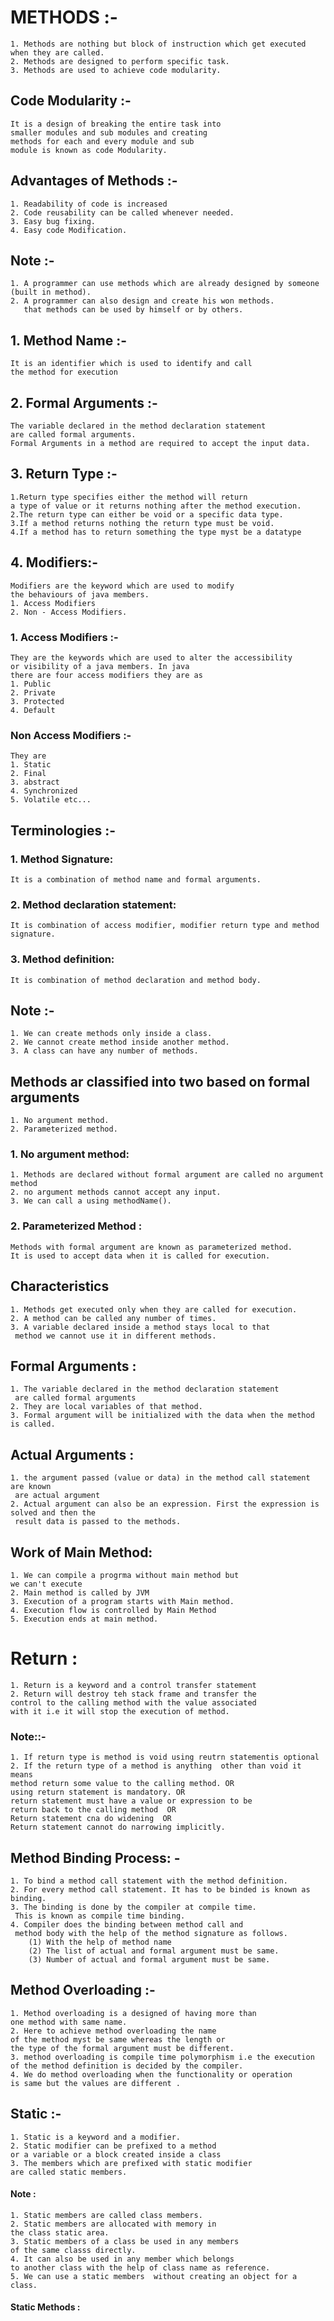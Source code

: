 # METHODS :-
    1. Methods are nothing but block of instruction which get executed when they are called.
    2. Methods are designed to perform specific task.
    3. Methods are used to achieve code modularity.

## Code Modularity :-
    It is a design of breaking the entire task into
    smaller modules and sub modules and creating
    methods for each and every module and sub
    module is known as code Modularity.

## Advantages of Methods :-
    1. Readability of code is increased
    2. Code reusability can be called whenever needed.
    3. Easy bug fixing.
    4. Easy code Modification.

## Note :-
    1. A programmer can use methods which are already designed by someone (built in method).
    2. A programmer can also design and create his won methods.
       that methods can be used by himself or by others.
    

## 1. Method Name :-
    It is an identifier which is used to identify and call
    the method for execution 
## 2. Formal Arguments :-
    The variable declared in the method declaration statement
    are called formal arguments.
    Formal Arguments in a method are required to accept the input data.
## 3. Return Type :-
    1.Return type specifies either the method will return
    a type of value or it returns nothing after the method execution.
    2.The return type can either be void or a specific data type.
    3.If a method returns nothing the return type must be void.
    4.If a method has to return something the type myst be a datatype 
## 4. Modifiers:-
    Modifiers are the keyword which are used to modify
    the behaviours of java members.
    1. Access Modifiers
    2. Non - Access Modifiers.
### 1. Access Modifiers :-
    They are the keywords which are used to alter the accessibility 
    or visibility of a java members. In java 
    there are four access modifiers they are as
    1. Public
    2. Private
    3. Protected
    4. Default
### Non Access Modifiers :-
    They are 
    1. Static
    2. Final
    3. abstract
    4. Synchronized
    5. Volatile etc...

## Terminologies :-
### 1. Method Signature:
    It is a combination of method name and formal arguments.
### 2. Method declaration statement:
    It is combination of access modifier, modifier return type and method signature.
### 3. Method definition:
    It is combination of method declaration and method body.

## Note :-
    1. We can create methods only inside a class.
    2. We cannot create method inside another method.
    3. A class can have any number of methods.

## Methods ar classified into two based on formal arguments
    1. No argument method.
    2. Parameterized method.

### 1. No argument method:
    1. Methods are declared without formal argument are called no argument method
    2. no argument methods cannot accept any input.
    3. We can call a using methodName().

### 2. Parameterized Method :
    Methods with formal argument are known as parameterized method.
    It is used to accept data when it is called for execution.

## Characteristics 
    1. Methods get executed only when they are called for execution.
    2. A method can be called any number of times.
    3. A variable declared inside a method stays local to that
     method we cannot use it in different methods.

## Formal Arguments :
    1. The variable declared in the method declaration statement
     are called formal arguments
    2. They are local variables of that method.
    3. Formal argument will be initialized with the data when the method is called.

## Actual Arguments :
    1. the argument passed (value or data) in the method call statement are known
     are actual argument
    2. Actual argument can also be an expression. First the expression is solved and then the 
     result data is passed to the methods.

## Work of Main Method:
    1. We can compile a progrma without main method but
    we can't execute
    2. Main method is called by JVM
    3. Execution of a program starts with Main method.
    4. Execution flow is controlled by Main Method
    5. Execution ends at main method.


# Return :
    1. Return is a keyword and a control transfer statement
    2. Return will destroy teh stack frame and transfer the 
    control to the calling method with the value associated
    with it i.e it will stop the execution of method.
### Note::-
    1. If return type is method is void using reutrn statementis optional
    2. If the return type of a method is anything  other than void it means
    method return some value to the calling method. OR 
    using return statement is mandatory. OR
    return statement must have a value or expression to be 
    return back to the calling method  OR
    Return statement cna do widening  OR
    Return statement cannot do narrowing implicitly.



## Method Binding Process: -
    1. To bind a method call statement with the method definition.
    2. For every method call statement. It has to be binded is known as binding.
    3. The binding is done by the compiler at compile time.
     This is known as compile time binding.
    4. Compiler does the binding between method call and 
     method body with the help of the method signature as follows.
        (1) With the help of method name
        (2) The list of actual and formal argument must be same.
        (3) Number of actual and formal argument must be same.


## Method Overloading :-
    1. Method overloading is a designed of having more than
    one method with same name.
    2. Here to achieve method overloading the name 
    of the method myst be same whereas the length or
    the type of the formal argument must be different.
    3. method overloading is compile time polymorphism i.e the execution
    of the method definition is decided by the compiler.
    4. We do method overloading when the functionality or operation
    is same but the values are different .

## Static :-
    1. Static is a keyword and a modifier.
    2. Static modifier can be prefixed to a method
    or a variable or a block created inside a class
    3. The members which are prefixed with static modifier
    are called static members.

#### Note :
    1. Static members are called class members.
    2. Static members are allocated with memory in 
    the class static area.
    3. Static members of a class be used in any members
    of the same classs directly.
    4. It can also be used in any member which belongs 
    to another class with the help of class name as reference.
    5. We can use a static members  without creating an object for a class.

#### Static Methods :
    

